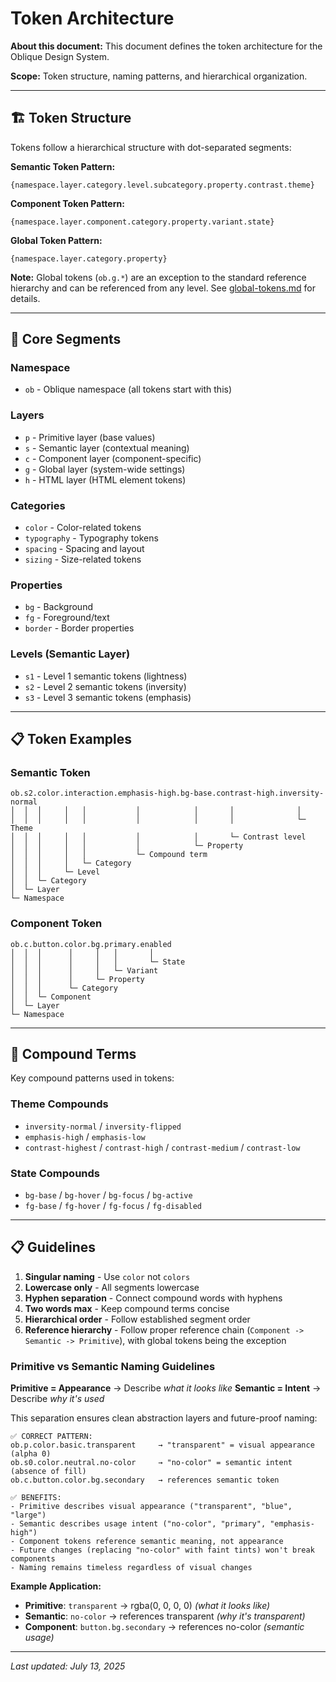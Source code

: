 # Token Architecture

**About this document:** This document defines the token architecture for the Oblique Design System.

**Scope:** Token structure, naming patterns, and hierarchical organization.

---

## 🏗️ **Token Structure**

Tokens follow a hierarchical structure with dot-separated segments:

**Semantic Token Pattern:**
```
{namespace.layer.category.level.subcategory.property.contrast.theme}
```

**Component Token Pattern:**
```
{namespace.layer.component.category.property.variant.state}
```

**Global Token Pattern:**
```
{namespace.layer.category.property}
```

**Note:** Global tokens (`ob.g.*`) are an exception to the standard reference hierarchy and can be referenced from any level. See [global-tokens.md](./global-tokens.md) for details.

---

## 🔧 **Core Segments**

### **Namespace**
- `ob` - Oblique namespace (all tokens start with this)

### **Layers**
- `p` - Primitive layer (base values)
- `s` - Semantic layer (contextual meaning)
- `c` - Component layer (component-specific)
- `g` - Global layer (system-wide settings)
- `h` - HTML layer (HTML element tokens)

### **Categories**
- `color` - Color-related tokens
- `typography` - Typography tokens
- `spacing` - Spacing and layout
- `sizing` - Size-related tokens

### **Properties**
- `bg` - Background
- `fg` - Foreground/text
- `border` - Border properties

### **Levels (Semantic Layer)**
- `s1` - Level 1 semantic tokens (lightness)
- `s2` - Level 2 semantic tokens (inversity)
- `s3` - Level 3 semantic tokens (emphasis)

---

## 📋 **Token Examples**

### **Semantic Token**
```
ob.s2.color.interaction.emphasis-high.bg-base.contrast-high.inversity-normal
│  │  │     │   │           │            │       │              │
│  │  │     │   │           │            │       │              └─ Theme
│  │  │     │   │           │            │       └─ Contrast level
│  │  │     │   │           │            └─ Property
│  │  │     │   │           └─ Compound term
│  │  │     │   └─ Category
│  │  │     └─ Level
│  │  └─ Category
│  └─ Layer
└─ Namespace
```

### **Component Token**
```
ob.c.button.color.bg.primary.enabled
│  │  │      │     │   │       │
│  │  │      │     │   │       └─ State
│  │  │      │     │   └─ Variant
│  │  │      │     └─ Property
│  │  │      └─ Category
│  │  └─ Component
│  └─ Layer
└─ Namespace
```

---

## 🔗 **Compound Terms**

Key compound patterns used in tokens:

### **Theme Compounds**
- `inversity-normal` / `inversity-flipped`
- `emphasis-high` / `emphasis-low`
- `contrast-highest` / `contrast-high` / `contrast-medium` / `contrast-low`

### **State Compounds**
- `bg-base` / `bg-hover` / `bg-focus` / `bg-active`
- `fg-base` / `fg-hover` / `fg-focus` / `fg-disabled`

---

## 📋 **Guidelines**

1. **Singular naming** - Use `color` not `colors`
2. **Lowercase only** - All segments lowercase
3. **Hyphen separation** - Connect compound words with hyphens
4. **Two words max** - Keep compound terms concise
5. **Hierarchical order** - Follow established segment order
6. **Reference hierarchy** - Follow proper reference chain (`Component -> Semantic -> Primitive`), with global tokens being the exception

### **Primitive vs Semantic Naming Guidelines**

**Primitive = Appearance** → Describe *what it looks like*
**Semantic = Intent** → Describe *why it's used*

This separation ensures clean abstraction layers and future-proof naming:

```
✅ CORRECT PATTERN:
ob.p.color.basic.transparent     → "transparent" = visual appearance (alpha 0)
ob.s0.color.neutral.no-color     → "no-color" = semantic intent (absence of fill)
ob.c.button.color.bg.secondary   → references semantic token

✅ BENEFITS:
- Primitive describes visual appearance ("transparent", "blue", "large")
- Semantic describes usage intent ("no-color", "primary", "emphasis-high")  
- Component tokens reference semantic meaning, not appearance
- Future changes (replacing "no-color" with faint tints) won't break components
- Naming remains timeless regardless of visual changes
```

**Example Application:**
- **Primitive**: `transparent` → rgba(0, 0, 0, 0) *(what it looks like)*
- **Semantic**: `no-color` → references transparent *(why it's transparent)*
- **Component**: `button.bg.secondary` → references no-color *(semantic usage)*

---

*Last updated: July 13, 2025*
